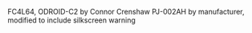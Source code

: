 FC4L64, ODROID-C2 by Connor Crenshaw
PJ-002AH by manufacturer, modified to include silkscreen warning
